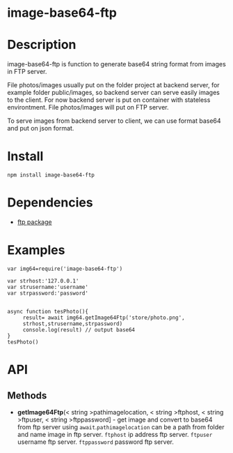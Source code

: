 # image-base64-ftp

Description
===========
image-base64-ftp is function to generate base64 string format from images in FTP server.

File photos/images usually put on the folder project at backend server, for example  folder public/images, so backend server can serve easily images to the client. For now backend server is put on container with stateless environtment. File photos/images will put on FTP server.

To serve images from backend server to client, we can use format base64 and put on json format.

Install
=======
`npm install image-base64-ftp `


Dependencies
============

* [ftp package](https://www.npmjs.com/package/ftp)


Examples
========

    var img64=require('image-base64-ftp')

    var strhost:'127.0.0.1'
    var strusername:'username'
    var strpassword:'password'
    

    async function tesPhoto(){
         result= await img64.getImage64Ftp('store/photo.png',
         strhost,strusername,strpassword)
         console.log(result) // output base64
    }
    tesPhoto()



API
===

Methods
-------

* **getImage64Ftp**(< string >pathimagelocation, < string >ftphost, < string >ftpuser, < string >ftppassword] - get image and convert to base64 from ftp server using `await`.`pathimagelocation` can be a path from folder and name image in ftp server. `ftphost` ip address ftp server. `ftpuser` username ftp server. `ftppassword` password ftp server.



   

